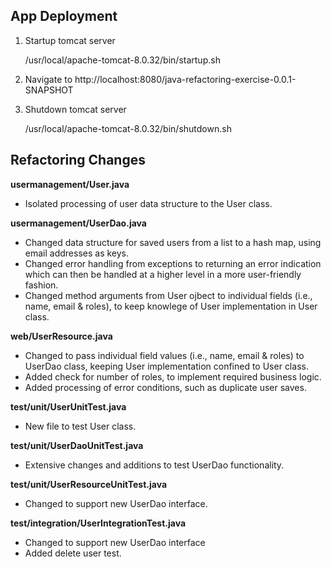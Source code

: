 App Deployment
--------------
1. Startup tomcat server
	
	/usr/local/apache-tomcat-8.0.32/bin/startup.sh
2. Navigate to 
	   http://localhost:8080/java-refactoring-exercise-0.0.1-SNAPSHOT
3. Shutdown tomcat server

	/usr/local/apache-tomcat-8.0.32/bin/shutdown.sh

Refactoring Changes
-------------------
**usermanagement/User.java**
   * Isolated processing of user data structure to the User class.

**usermanagement/UserDao.java**
   * Changed data structure for saved users from a list to a hash map, 
	 using email addresses as keys.
   * Changed error handling from exceptions to returning an error 
     indication which can then be handled at a higher level in a more
     user-friendly fashion.
   * Changed method arguments from User ojbect to individual fields
     (i.e., name, email & roles), to keep knowlege of User implementation 
     in User class.

**web/UserResource.java**
   * Changed to pass individual field values (i.e., name, email & roles)
     to UserDao class, keeping User implementation confined to User class.
   * Added check for number of roles, to implement required business logic.
   * Added processing of error conditions, such as duplicate user saves.

**test/unit/UserUnitTest.java**
   * New file to test User class.

**test/unit/UserDaoUnitTest.java**
   * Extensive changes and additions to test UserDao functionality.

**test/unit/UserResourceUnitTest.java**
   * Changed to support new UserDao interface.

**test/integration/UserIntegrationTest.java**
   * Changed to support new UserDao interface
   * Added delete user test.
